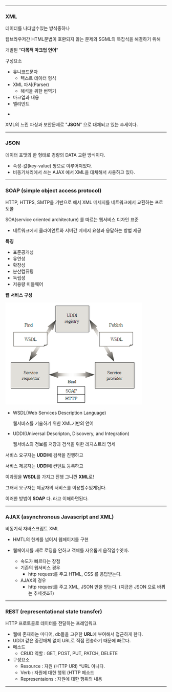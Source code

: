 ------

### XML

데이터를 나타낼수있는 방식중하나

웹브라우저간 HTML문법이 호환되지 않는 문제와 SGML의 복잡석을 해결하기 위해 

개발된 "**다목적 마크업 언어**"



구성요소

- 유니코드문자
  - 텍스트 데이터 형식
- XML 파서(Parser)
  - 해석을 위한 번역기
- 마크업과 내용
- 엘리먼트



+

XML의 느린 파싱과 보안문제로 "**JSON**" 으로 대체되고 있는 추세이다.



-----------

### JSON

데이터 포맷의 한 형태로 경량의 DATA 교환 방식이다.



- 속성-값(key-value) 쌍으로 이루어져있다.
- 비동기처리에서 쓰는 AJAX 에서 XML을 대체해서 사용하고 있다.



-------------

### SOAP (simple object access protocol)

HTTP, HTTPS, SMTP을 기반으로 해서 XML 메세지를 네트워크에서 교환하는 프로토콜

SOA(service oriented architecture) 를 따르는 웹서비스 디자인 표준



- 네트워크에서 클라이언트와 서버간 메세지 요청과 응답하는 방법 제공



**특징**

- 표준공개성
- 유연성
- 확장성
- 분산컴퓨팅
- 독립성
- 저용량 미들웨어



**웹 서비스 구성**



![image-20210409151017101](통합구현.assets/image-20210409151017101.png)



- WSDL(Web Services Description Language)

  웹서비스를 기술하기 위한 XML기반의 언어

- UDDI(Universal Descripton, Discovery, and Integration) 

  웹서비스의 정보를 저장과 검색을 위한 레지스트리 명세



서비스 요구자는 **UDDI**에 검색을 진행하고 

서비스 제공자는 **UDDI**에 컨텐트 등록하고

이과정을 **WSDL**를 가지고 진행 그니깐 **XML**로!

그래서 요구자는 제공자의 서비스를 이용할수있게된다.

이러한 방법이 **SOAP** 다. 라고 이해하면된다.



---------

### AJAX (asynchronous Javascript and XML)

비동기식 자바스크립트 XML



- HMTL의 한계를 넘어서 웹페이지를 구현

- 웹페이지를 새로 로딩을 안하고 객체를 자유롭게 움직일수잇따.
  - 속도가 빠르다는 장점
  - 기존의 웹서비스 경우
    - http request를 주고 HTML, CSS 를 응답받는다.
  - AJAX의 경우
    - http request를 주고 XML, JSON 만을 받는다. (지금은 JSON 으로 바뀌는 추세겟죠?)



------------

### REST (representational state transfer)

HTTP 프로토콜로 데이터를 전달하는 프레임워크



- 웹에 존재하는 미디어, db들을 고유한 **URL**에 부여해서 접근하게 한다.
- UDDI 같은 중간매체 없이 URL로 직접 전송하기 때문에 빠르다.
- 메소드
  - CRUD 역할 : GET, POST, PUT, PATCH, DELETE
- 구성요소
  - Resource : 자원 (HTTP URI)    *URL 아니다.
  - Verb : 자원에 대한 행위 (HTTP 메소드
  - Representaions : 자원에 대한 행위의 내용



------------





